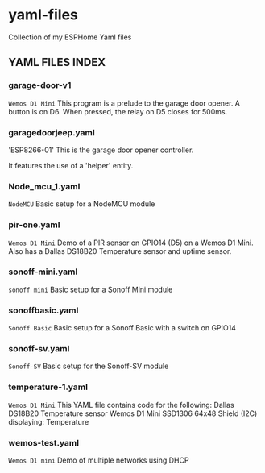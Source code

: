 # yaml-files
Collection of my ESPHome Yaml files

## YAML FILES INDEX

### garage-door-v1
 `Wemos D1 Mini`
 This program is a prelude to the garage door opener.
 A button is on D6. When pressed, the relay on D5 closes
 for 500ms.

### garagedoorjeep.yaml
'ESP8266-01'
This is the garage door opener controller.

It features the use of a 'helper' entity.


### Node_mcu_1.yaml
`NodeMCU`
Basic setup for a NodeMCU module

### pir-one.yaml
`Wemos D1 Mini`
Demo of a PIR sensor on GPIO14 (D5) on a Wemos D1 Mini.
Also has a Dallas DS18B20 Temperature sensor and uptime sensor.

### sonoff-mini.yaml
`sonoff mini`
Basic setup for a Sonoff Mini module
 
### sonoffbasic.yaml
`Sonoff Basic`
Basic setup for a Sonoff Basic with a switch on GPIO14

### sonoff-sv.yaml
`Sonoff-SV`
Basic setup for the Sonoff-SV module

### temperature-1.yaml
`Wemos D1 Mini`
 This YAML file contains code for the following:
  Dallas DS18B20 Temperature sensor 
  Wemos D1 Mini SSD1306 64x48 Shield (I2C) displaying:
    Temperature

### wemos-test.yaml
 `Wemos D1 mini`
 Demo of multiple networks using DHCP
